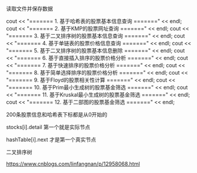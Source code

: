 读取文件并保存数据

cout << "=======     1. 基于哈希表的股票基本信息查询          =======" << endl;
		cout << "=======     2. 基于KMP的股票网址查询                 =======" << endl;
		cout << "=======     3. 基于二叉排序树的股票基本信息查询      =======" << endl;
		cout << "=======     4. 基于单链表的股票价格信息查询          =======" << endl;
		cout << "=======     5. 基于二叉排序树的股票基本信息删除      =======" << endl;
		cout << "=======     6. 基于直接插入排序的股票价格分析        =======" << endl;
		cout << "=======     7. 基于快速排序的股票价格分析            =======" << endl;
		cout << "=======     8. 基于简单选择排序的股票价格分析        =======" << endl;
		cout << "=======     9. 基于Floyd的股票相关性计算             =======" << endl;
		cout << "=======    10. 基于Prim最小生成树的股票基金筛选      =======" << endl;
		cout << "=======    11. 基于Kruskal最小生成树的股票基金筛选   =======" << endl;
		cout << "=======    12. 基于二部图的股票基金筛选              =======" << endl;



200条股票信息和哈希表下标都是从0开始的

stocks[i].detail 第一个就是实际节点

hashTable[i].next 才是第一个真实节点



二叉排序树

 https://www.cnblogs.com/linfangnan/p/12958068.html

